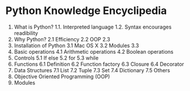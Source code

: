# Python Knowledge Encyclipedia

1. What is Python?
    1.1. Interpreted language
    1.2. Syntax encourages readibility
2. Why Python?
    2.1 Efficiency
    2.2 OOP
    2.3 
3. Installation of Python
    3.1 Mac OS X
    3.2 Modules
    3.3 
4. Basic operations
    4.1 Arithmetic operations
    4.2 Boolean operations
5. Controls
  5.1 If else
  5.2 for
  5.3 while
6. Functions
  6.1 Definition
  6.2 Function factory
  6.3 Closure
  6.4 Decorator
7. Data Structures
  7.1 List
  7.2 Tuple
  7.3 Set
  7.4 Dictionary
  7.5 Others
8. Objective Oriented Programming (OOP)
9. Modules

